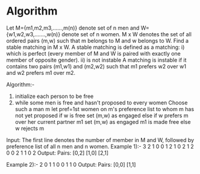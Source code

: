 # Algorithm

Let M={m1,m2,m3,......,m(n)} denote set of n men and W={w1,w2,w3,.......,w(n)} denote set of n women. M x W denotes the set of all ordered pairs (m,w) such that m belongs to M and w belongs to W. 
Find a stable matching in M x W.
A stable matching is defined as a matching:
    i) which is perfect (every member of M and W is paired with exactly one member of opposite gender).
    ii) is not instable 
A matching is instable if it contains two pairs (m1,w1) and (m2,w2) such that m1 prefers w2 over w1  and w2 prefers m1 over m2.

Algorithm:-
1) initialize each person to be free
2) while some men is free and hasn't proposed to every women
       Choose such a man m
       let pref=1st women on m's preference list to whom m has not yet proposed
       if w is free
              set (m,w) as engaged
       else if w prefers m over her current partner m1
              set (m,w) as engaged
              m1 is made free
       else
              w rejects m

Input:
The first line denotes the number of member in M and W, followed by preference list of all n men and n women.
Example 1):-
3
2 1 0
0 1 2
1 0 2
1 2 0
0 2 1
1 0 2
Output: 
Pairs:
[0,2] [1,0] [2,1]

Example 2):-
2
0 1
1 0
0 1
1 0
Output:
Pairs:
[0,0] [1,1]
